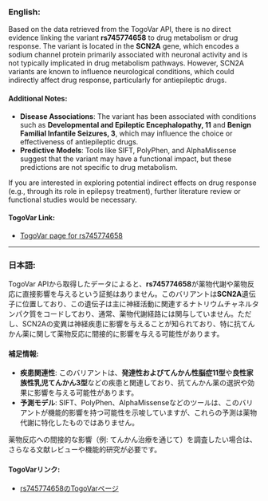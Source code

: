 ### English:
Based on the data retrieved from the TogoVar API, there is no direct evidence linking the variant **rs745774658** to drug metabolism or drug response. The variant is located in the **SCN2A** gene, which encodes a sodium channel protein primarily associated with neuronal activity and is not typically implicated in drug metabolism pathways. However, SCN2A variants are known to influence neurological conditions, which could indirectly affect drug response, particularly for antiepileptic drugs.

#### Additional Notes:
- **Disease Associations**: The variant has been associated with conditions such as **Developmental and Epileptic Encephalopathy, 11** and **Benign Familial Infantile Seizures, 3**, which may influence the choice or effectiveness of antiepileptic drugs.
- **Predictive Models**: Tools like SIFT, PolyPhen, and AlphaMissense suggest that the variant may have a functional impact, but these predictions are not specific to drug metabolism.

If you are interested in exploring potential indirect effects on drug response (e.g., through its role in epilepsy treatment), further literature review or functional studies would be necessary.

#### TogoVar Link:
- [TogoVar page for rs745774658](https://togovar.org)

---

### 日本語:
TogoVar APIから取得したデータによると、**rs745774658**が薬物代謝や薬物反応に直接影響を与えるという証拠はありません。このバリアントは**SCN2A**遺伝子に位置しており、この遺伝子は主に神経活動に関連するナトリウムチャネルタンパク質をコードしており、通常、薬物代謝経路には関与していません。ただし、SCN2Aの変異は神経疾患に影響を与えることが知られており、特に抗てんかん薬に関して薬物反応に間接的に影響を与える可能性があります。

#### 補足情報:
- **疾患関連性**: このバリアントは、**発達性およびてんかん性脳症11型**や**良性家族性乳児てんかん3型**などの疾患と関連しており、抗てんかん薬の選択や効果に影響を与える可能性があります。
- **予測モデル**: SIFT、PolyPhen、AlphaMissenseなどのツールは、このバリアントが機能的影響を持つ可能性を示唆していますが、これらの予測は薬物代謝に特化したものではありません。

薬物反応への間接的な影響（例: てんかん治療を通じて）を調査したい場合は、さらなる文献レビューや機能的研究が必要です。

#### TogoVarリンク:
- [rs745774658のTogoVarページ](https://togovar.org)